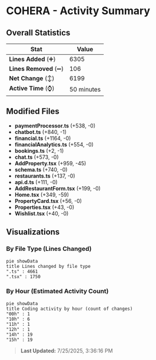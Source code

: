 # COHERA - Activity Summary 

## Overall Statistics

| Stat                   | Value                                                             |
| ---------------------- | ----------------------------------------------------------------- |
| **Lines Added** (➕)   | 6305                                          |
| **Lines Removed** (➖) | 106                                        |
| **Net Change** (↕)    | 6199                |
| **Active Time** (⌚)   | 50 minutes |


## Modified Files
- **paymentProcessor.ts** (+538, -0)
- **chatbot.ts** (+840, -1)
- **financial.ts** (+1164, -0)
- **financialAnalytics.ts** (+554, -0)
- **bookings.ts** (+2, -1)
- **chat.ts** (+573, -0)
- **AddProperty.tsx** (+959, -45)
- **schema.ts** (+740, -0)
- **restaurants.ts** (+137, -0)
- **api.d.ts** (+111, -0)
- **AddRestaurantForm.tsx** (+199, -0)
- **Home.tsx** (+349, -59)
- **PropertyCard.tsx** (+56, -0)
- **Properties.tsx** (+43, -0)
- **Wishlist.tsx** (+40, -0)

## Visualizations

### By File Type (Lines Changed)

```mermaid
pie showData
title Lines changed by file type
".ts" : 4661
".tsx" : 1750
```

### By Hour (Estimated Activity Count)

```mermaid
pie showData
title Coding activity by hour (count of changes)
"00h" : 1
"10h" : 6
"11h" : 1
"12h" : 1
"14h" : 19
"15h" : 19
```


> **Last Updated:** 7/25/2025, 3:36:16 PM